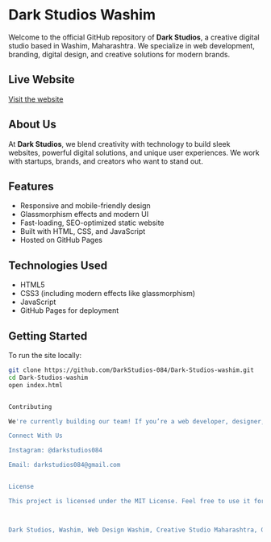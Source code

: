 # Dark Studios Washim

Welcome to the official GitHub repository of **Dark Studios**, a creative digital studio based in Washim, Maharashtra. We specialize in web development, branding, digital design, and creative solutions for modern brands.

## Live Website

[Visit the website](https://dark-studios-home.netlify.app/)

## About Us

At **Dark Studios**, we blend creativity with technology to build sleek websites, powerful digital solutions, and unique user experiences. We work with startups, brands, and creators who want to stand out.

## Features

- Responsive and mobile-friendly design
- Glassmorphism effects and modern UI
- Fast-loading, SEO-optimized static website
- Built with HTML, CSS, and JavaScript
- Hosted on GitHub Pages

## Technologies Used

- HTML5
- CSS3 (including modern effects like glassmorphism)
- JavaScript
- GitHub Pages for deployment

## Getting Started

To run the site locally:

```bash
git clone https://github.com/DarkStudios-084/Dark-Studios-washim.git
cd Dark-Studios-washim
open index.html


Contributing

We're currently building our team! If you’re a web developer, designer, or content creator interested in collaborating, feel free to open an issue or fork this repo.

Connect With Us

Instagram: @darkstudios084

Email: darkstudios084@gmail.com


License

This project is licensed under the MIT License. Feel free to use it for personal or commercial projects with credit.



Dark Studios, Washim, Web Design Washim, Creative Studio Maharashtra, GitHub Portfolio Website, Modern UI, Glassmorphism Web Design, Dark Studios Website, Freelance Web Studio India